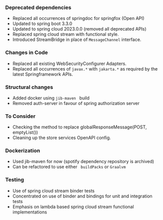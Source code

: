 ### Deprecated dependencies

- Replaced all occurrences of springdoc for springfox (Open API)
- Updated to spring boot 3.3.0
- Updated to spring cloud 2023.0.0 (removed all deprecated APIs)
- Replaced spring cloud stream with functional style. 
- Introduced StreamBridge in place of ```MessageChannel``` interface.

 ### Changes in Code

 - Replaced all existing WebSecurityConfigurer Adapters.
 - Replaced all occurrences of ```javax.*``` with ```jakarta.*``` as required by the latest Springframework APIs.
 
 ### Structural changes
 - Added docker using ```jib-maven ``` build
 - Removed auth-server in favour of spring authorization server
 
### To Consider
- Checking the method to replace globalResponseMessage(POST, emptyList())
- Cleaning up the store services OpenAPI config.

### Dockerization
- Used jib-maven for now (spotify dependency repository is archived)
- Can be refactored to use either ``` buildPacks``` or ``` Graalvm ```

### Testing
- Use of spring cloud stream binder tests
- Concentrated on use of binder and bindings for unit and integration tests
- Emphasis on lambda based spring cloud stream functional implementations
